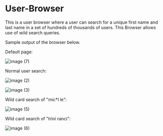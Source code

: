 # User-Browser

This is a user browser where a user can search for a unique first name and last name in a set of hundreds of thousands of users.
This Browser allows use of wild search queries.

Sample output of the browser below.

Default page:

![image (7)](https://user-images.githubusercontent.com/117843148/208460265-607209a4-38a8-4c55-8f61-34671052de17.png)

Normal user search:

![image (2)](https://user-images.githubusercontent.com/117843148/208457359-85a3ee37-1a20-4c1c-b7e0-89dfb0f4eeac.png)

![image (3)](https://user-images.githubusercontent.com/117843148/208457480-077ab9bc-1a78-46d9-a0f8-70552f61ca94.png)

Wild card search of "mic*l le":

![image (5)](https://user-images.githubusercontent.com/117843148/208457946-36e5b318-bb2c-4e0f-be2d-f9e2b69d349d.png)

Wild card search of "trini ranci":

![image (6)](https://user-images.githubusercontent.com/117843148/208458375-883eabd0-0d30-42cd-9e5a-1e90be38a029.png)

